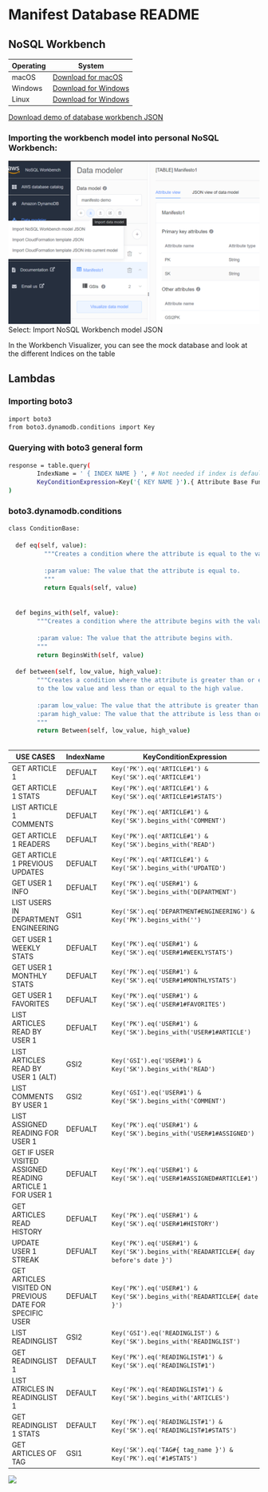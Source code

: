 # Manifest Database README

## NoSQL Workbench

| Operating | System |
| ------ | ------ |
| macOS | [Download for macOS](https://s3.amazonaws.com/nosql-workbench/NoSQL%20Workbench-mac-3.3.0.dmg) |
| Windows | [Download for Windows](https://s3.amazonaws.com/nosql-workbench/NoSQL%20Workbench-win-3.3.0.exe) |
| Linux | [Download for Windows](https://s3.amazonaws.com/nosql-workbench/NoSQL%20Workbench-linux-x86_64-3.3.0.AppImage) |

[Download demo of database workbench JSON](files/manifesto-demo.json)

### Importing the workbench model into personal NoSQL Workbench:
![alt text](Photos/import-WB-model.png)
Select: Import NoSQL Workbench model JSON

In the Workbench Visualizer, you can see the mock database and look at the different Indices on the table

## Lambdas

### Importing boto3
```sh
import boto3
from boto3.dynamodb.conditions import Key
```

### Querying with boto3 general form
```sh
response = table.query(
        IndexName = ' { INDEX NAME } ', # Not needed if index is default
        KeyConditionExpression=Key('{ KEY NAME }').{ Attribute Base Function }(' { ITEM } ') & Key('{ KEY NAME }').{ Attribute Base Function  }(' { ITEM } ')
)
```

### boto3.dynamodb.conditions
```sh
class ConditionBase:

  def eq(self, value):
          """Creates a condition where the attribute is equal to the value.

          :param value: The value that the attribute is equal to.
          """
          return Equals(self, value)


  def begins_with(self, value):
        """Creates a condition where the attribute begins with the value.

        :param value: The value that the attribute begins with.
        """
        return BeginsWith(self, value)
        
  def between(self, low_value, high_value):
        """Creates a condition where the attribute is greater than or equal
        to the low value and less than or equal to the high value.

        :param low_value: The value that the attribute is greater than or equal to.
        :param high_value: The value that the attribute is less than or equal to.
        """
        return Between(self, low_value, high_value)  
        
```

| USE CASES | IndexName | KeyConditionExpression |
| ------ | ------ | ------ |
| GET ARTICLE 1 | DEFUALT | ``` Key('PK').eq('ARTICLE#1') & Key('SK').eq('ARTICLE#1') ``` |
| GET ARTICLE 1 STATS | DEFUALT | ``` Key('PK').eq('ARTICLE#1') & Key('SK').eq('ARTICLE#1#STATS') ``` |
| LIST ARTICLE 1 COMMENTS  | DEFUALT | ``` Key('PK').eq('ARTICLE#1') & Key('SK').begins_with('COMMENT') ``` |
| GET ARTICLE 1 READERS  | DEFUALT | ``` Key('PK').eq('ARTICLE#1') & Key('SK').begins_with('READ') ``` |
| GET ARTICLE 1 PREVIOUS UPDATES | DEFUALT | ``` Key('PK').eq('ARTICLE#1') & Key('SK').begins_with('UPDATED') ``` |
| GET USER 1 INFO  | DEFUALT | ``` Key('PK').eq('USER#1') & Key('SK').begins_with('DEPARTMENT') ``` |
| LIST USERS IN DEPARTMENT ENGINEERING | GSI1 | ``` Key('SK').eq('DEPARTMENT#ENGINEERING') & Key('PK').begins_with('') ``` |
| GET USER 1 WEEKLY STATS | DEFUALT | ``` Key('PK').eq('USER#1') & Key('SK').eq('USER#1#WEEKLYSTATS') ``` |
| GET USER 1 MONTHLY STATS | DEFUALT | ``` Key('PK').eq('USER#1') & Key('SK').eq('USER#1#MONTHLYSTATS') ``` |
| GET USER 1 FAVORITES | DEFUALT | ``` Key('PK').eq('USER#1') & Key('SK').eq('USER#1#FAVORITES') ``` |
| LIST ARTICLES READ BY USER 1 | DEFUALT | ``` Key('PK').eq('USER#1') & Key('SK').begins_with('USER#1#ARTICLE') ``` |
| LIST ARTICLES READ BY USER 1 (ALT) | GSI2 | ``` Key('GSI').eq('USER#1') & Key('SK').begins_with('READ') ``` |
| LIST COMMENTS BY USER 1 | GSI2 | ``` Key('GSI').eq('USER#1') & Key('SK').begins_with('COMMENT') ``` |
| LIST ASSIGNED READING FOR USER 1 | DEFUALT | ``` Key('PK').eq('USER#1') & Key('SK').begins_with('USER#1#ASSIGNED') ``` |
| GET IF USER VISITED ASSIGNED READING ARTICLE 1 FOR USER 1 | DEFUALT | ``` Key('PK').eq('USER#1') & Key('SK').eq('USER#1#ASSIGNED#ARTICLE#1') ``` |
| GET ARTICLES READ HISTORY | DEFUALT | ``` Key('PK').eq('USER#1') & Key('SK').eq('USER#1#HISTORY') ``` |
| UPDATE USER 1 STREAK | DEFUALT | ``` Key('PK').eq('USER#1') & Key('SK').begins_with('READARTICLE#{ day before's date }') ``` |
| GET ARTICLES VISITED ON PREVIOUS DATE FOR SPECIFIC USER | DEFUALT | ``` Key('PK').eq('USER#1') & Key('SK').begins_with('READARTICLE#{ date }') ``` |
| LIST READINGLIST | GSI2 | ``` Key('GSI').eq('READINGLIST') & Key('SK').begins_with('READINGLIST') ``` |
| GET READINGLIST 1 | DEFAULT | ``` Key('PK').eq('READINGLIST#1') & Key('SK').eq('READINGLIST#1') ``` |
| LIST ATRICLES IN READINGLIST 1 | DEFAULT | ``` Key('PK').eq('READINGLIST#1') & Key('SK').begins_with('ARTICLES') ``` |
| GET READINGLIST 1 STATS | DEFAULT | ``` Key('PK').eq('READINGLIST#1') & Key('SK').eq('READINGLIST#1#STATS') ``` |
| GET ARTICLES OF TAG | GSI1 | ``` Key('SK').eq('TAG#{ tag_name }') & Key('PK').eq('#1#STATS') ``` |




























![](images/)



